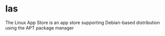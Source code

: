 # las
The Linux App Store is an app store supporting Debian-based distribution using the APT package manager

